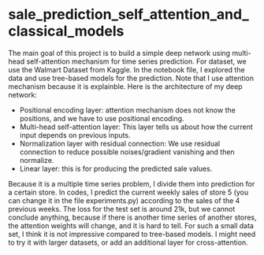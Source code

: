 # sale_prediction_self_attention_and_classical_models

The main goal of this project is to build a simple deep network using multi-head self-attention mechanism for time series prediction. For dataset, we use the Walmart Dataset from Kaggle. In the notebook file, I explored the data and use tree-based models for the prediction. Note that I use attention mechanism because it is explainble. Here is the architecture of my deep network:

- Positional encoding layer: attention mechanism does not know the positions, and we have to use positional encoding.
- Multi-head self-attention layer: This layer tells us about how the current input depends on previous inputs.
- Normalization layer with residual connection: We use residual connection to reduce possible noises/gradient vanishing and then normalize.
- Linear layer: this is for producing the predicted sale values.

Because it is a multiple time series problem, I divide them into prediction for a certain store. In codes, I predict the current weekly sales of store 5 (you can change it in the file experiments.py) according to the sales of the 4 previous weeks. The loss for the test set is around 21k, but we cannot conclude anything, because if there is another time series of another stores, the attention weights will change, and it is hard to tell. For such a small data set, I think it is not impressive compared to tree-based models. I might need to try it with larger datasets, or add an additional layer for cross-attention.